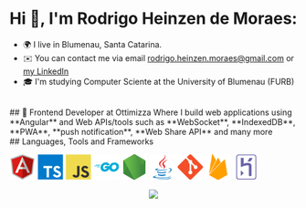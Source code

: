 # Hi 👋, I'm Rodrigo Heinzen de Moraes:

- 🌍 I live in Blumenau, Santa Catarina.
- ✉️ You can contact me via email [rodrigo.heinzen.moraes@gmail.com](mailto:rodrigo.heinzen.moraes@gmail.com) or [my LinkedIn](https://www.linkedin.com/in/rodrigo-heinzen-de-moraes-754b67193/)
- 🎓 I'm studying Computer Sciente at the University of Blumenau (FURB)

<br/>
## 💼 Frontend Developer at Ottimizza
Where I build web applications using **Angular** and Web APIs/tools such as **WebSocket**, **IndexedDB**, **PWA**, **push notification**, **Web Share API** and many more

<br/>
## Languages, Tools and Frameworks
<p align="left">
  <img src="https://github.com/devicons/devicon/blob/master/icons/angularjs/angularjs-original.svg" alt="Angular" width="45" height="45"/> 
  
  <img src="https://github.com/devicons/devicon/blob/master/icons/typescript/typescript-original.svg" alt="Typescript" width="45" height="45"/>
  <img src="https://github.com/devicons/devicon/blob/master/icons/javascript/javascript-original.svg" alt="Javascript" width="45" height="45"/> 
  <img src="https://github.com/devicons/devicon/blob/master/icons/go/go-original-wordmark.svg" alt="Go" width="45" height="45"/> 
  <img src="https://github.com/devicons/devicon/blob/master/icons/nodejs/nodejs-original.svg" alt="NodeJS" width="45" height="45"/>  
  <img src="https://github.com/devicons/devicon/blob/master/icons/java/java-original.svg" alt="Java" width="45" height="45"/>
  
  <img src="https://github.com/devicons/devicon/blob/master/icons/git/git-original.svg" alt="Git" width="45" height="45"/>
  <img src="https://github.com/devicons/devicon/blob/master/icons/firebase/firebase-plain.svg" alt="Firebase" width="45" height="45"/>
  <img src="https://github.com/devicons/devicon/blob/master/icons/heroku/heroku-original.svg" alt="Heroku" width="45" height="45"/>
</p>

<div align="center">
  <img height="180em" src="https://github-readme-stats.vercel.app/api/top-langs/?username=R0DR160HM&layout=compact&langs_count=7&theme=tokyonight">
</div>

<!--
**R0DR160HM/R0DR160HM** is a ✨ _special_ ✨ repository because its `README.md` (this file) appears on your GitHub profile.

Here are some ideas to get you started:

- 🔭 I’m currently working on ...
- 🌱 I’m currently learning ...
- 👯 I’m looking to collaborate on ...
- 🤔 I’m looking for help with ...
- 💬 Ask me about ...
- 📫 How to reach me: ...
- 😄 Pronouns: ...
- ⚡ Fun fact: ...
-->
